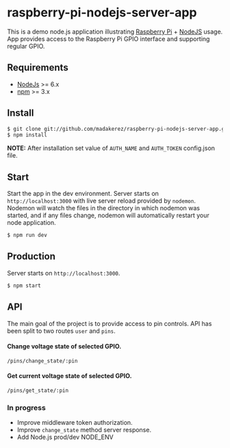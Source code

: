 # raspberry-pi-nodejs-server-app
This is a demo node.js application illustrating [Raspberry Pi](https://github.com/raspberrypi) + [NodeJS](https://github.com/nodejs) usage. 
App provides access to the Raspberry Pi GPIO interface and supporting regular GPIO.

## Requirements

* [NodeJs](http://nodejs.org) >= 6.x
* [npm](https://www.npmjs.com/) >= 3.x

## Install
```sh
$ git clone git://github.com/madakerez/raspberry-pi-nodejs-server-app.git
$ npm install
```

**NOTE:** After installation set value of `AUTH_NAME` and `AUTH_TOKEN` config.json file.

## Start
Start the app in the dev environment. Server starts on `http://localhost:3000` with live server reload provided by `nodemon`. Nodemon will watch the files in the directory in which nodemon was started, and if any files change, nodemon will automatically restart your node application.
```sh
$ npm run dev
```

## Production
Server starts on `http://localhost:3000`.
```sh
$ npm start
```

## API
The main goal of the project is to provide access to pin controls. API has been split to two routes `user` and `pins`.

#### Change voltage state of selected GPIO.
```
/pins/change_state/:pin
```
#### Get current voltage state of selected GPIO.
```
/pins/get_state/:pin
```
### In progress
* Improve middleware token authorization.
* Improve `change_state` method server response.
* Add Node.js prod/dev NODE_ENV
